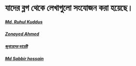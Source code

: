 
# যাদের ব্লগ থেকে লেখাগুলো সংযোজন করা হয়েছে।

##### [Md. Ruhul Kuddus](https://github.com/mdruhulkuddus)
##### [Zonayed Ahmed](https://medium.com/@zonayedpca)
##### [জুনায়েদের ডায়েরী](https://medium.com/zonayeds-diary)
##### [Md Sabbir hossain](https://www.linkedin.com/pulse/react-js-%E0%A6%95-%E0%A6%95%E0%A6%A8-%E0%A6%95%E0%A6%AD%E0%A6%AC-md-sabbir-hossain)
